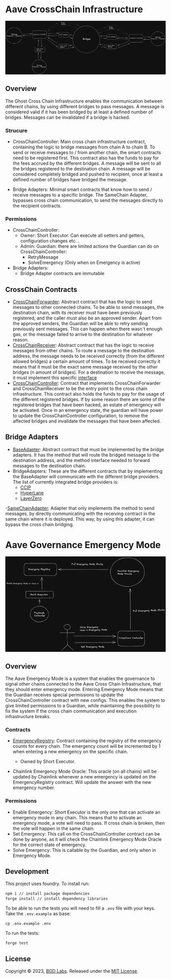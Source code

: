 # Aave CrossChain Infrastructure

![cross chain schema](./cross-chain-schema.png)

## Overview

The Ghost Cross Chain Infrastructure enables the communication between different chains, by using
different bridges to pass messages. A message is considered valid if it has been bridged by at
least a defined number of bridges. Messages can be invalidated if a bridge is hacked.

### Strucure

- CrossChainController: Main cross chain infrastructure contract, containing the logic to bridge messages
  from chain A to chain B. To send or receive messages to / from another chain, the smart contracts
  need to be registered first.
  This contract also has the funds to pay for the fees accrued by the different bridges.
  A message will be sent to all the bridges registered to the destination chain.
  A message will be considered completely bridged and pushed to recipient, once at least a defined number
  of bridges have bridged the message.

- Bridge Adapters: Minimal smart contracts that know how to send / receive messages to a specific
  bridge. The SameChain Adapter, bypasses cross chain communication, to send the messages directly
  to the recipient contracts.

### Permissions

- CrossChainController:
  - Owner: Short Executor. Can execute all setters and getters, configuration changes etc...
  - Admin: Guardian: there are limited actions the Guardian can do on CrossChainController:
    - RetryMessage
    - SolveEmergency (Only when on Emergency is active)
- Bridge Adapters:
  - Bridge Adapter contracts are immutable

## CrossChain Contracts

- [CrossChainForwarder](./src/contracts/CrossChainForwarder.sol): Abstract contract that has the logic to send messages
  to other connected chains. To be able to send messages, the destination chain, with its receiver must have been
  previously registered, and the caller must also be an approved sender. Apart from the approved senders, the Guardian will
  be able to retry sending previously sent messages. This can happen when there wasn`t enough gas, or the message failed
  to arrive to the destination for whatever reason.
- [CrossChainReceiver](./src/contracts/CrossChainReceiver.sol): Abstract contract that has the logic to receive messages
  from other chains. To route a message to the destination address, the message needs to be received correctly (from the
  different allowed bridges) a certain amount of times. To be received correctly it means that it must be the exact same
  message received by the other bridges (n amount of bridges). For a destination to receive the message, it must implement
  this specific [interface](./src/contracts/interfaces/IBaseReceiverPortal.sol)
- [CrossChainController](./src/contracts/CrossChainController.sol): Contract that implements CrossChainForwarder and CrossChainReceiver
  to be the entry point to the cross chain infrastructure. This contract also holds the funds to pay for the usage of the
  different registered bridges. If by some reason there are some of the registered bridges that have been hacked, an estate
  of emergency will be activated. Once in an emergency state, the guardian will have power to update the CrossChainController
  configuration, to remove the affected bridges and invalidate the messages that have been affected.

## Bridge Adapters

- [BaseAdapter](./src/contracts/adapters/BaseAdapter.sol): Abstract contract that must be implemented by the bridge adapters.
  It has the method that will route the bridged message to the destination address, and the method interface needed to
  forward messages to the destination chain.
- BridgeAdapters: These are the different contracts that by implementing the BaseAdapter will communicate with the
  different bridge providers. The list of currently integrated bridge providers is:
  - [CCIP](./src/contracts/adapters/ccip/CCIPAdapter.sol)
  - [HyperLane](./src/contracts/adapters/hyperLane/HyperLaneAdapter.sol)
  - [LayerZero](./src/contracts/adapters/layerZero/LayerZeroAdapter.sol)

-[SameChainAdapter](./src/contracts/adapters/sameChain/SameChainAdapter.sol): Adapter that only implements the method to
send messages, by directly communicating with the receiving contract in the same chain where it is deployed. This way, by
using this adapter, it can bypass the cross chain bridging.

# Aave Governance Emergency Mode

![emergency exit schema](./emergency-exit.png)

## Overview

The Aave Emergency Mode is a system that enables the governance to signal other chains
connected to the Aave Cross Chain Infrastructure, that they should enter emergency mode.
Entering Emergency Mode means that the Guardian receives special permissions to update
the CrossChainController contract with new configs.
This enables the system to give limited permissions to a Guardian, while maintaining the
possibility to fix the system if the cross chain communication and execution infrastructure breaks.

### Contracts

- [EmergencyRegistry](./src/contracts/EmergencyRegistry.sol): Contract containing the registry of the emergency counts for every chain.
  The emergency count will be incremented by 1 when entering a new emergency on the specific chain.

  - Owned by Short Executor.

- Chainlink Emergency Mode Oracle: This oracle (on all chains) will be updated by Chainlink whenever a new emergency
  is updated on the EmergencyRegistry contract. Will update the answer with the new emergency number.

### Permissions

- Enable Emergency: Short Executor is the only one that can activate an emergency mode in any chain.
  This means that to activate an emergency mode, a vote will need to pass. If cross chain is broken, then the vote
  will happen in the same chain.
- Set Emergency: This call on the CrossChainController contract can be done by anyone, as it will check the
  Chainlink Emergency Mode Oracle for the correct state of emergency.
- Solve Emergency: This is callable by the Guardian, and only when in Emergency Mode.

## Development

This project uses foundry. To install run:

```
npm i // install package dependencies
forge install // install dependency libraries
```

To be able to run the tests you will need to fill a `.env` file with your keys. Take the `.env.example` as base:

```
cp .env.example .env
```

To run the tests:

```
forge test
```

## License

Copyright © 2023, [BGD Labs](https://bgdlabs.com/). Released under the [MIT License](./LICENSE).
